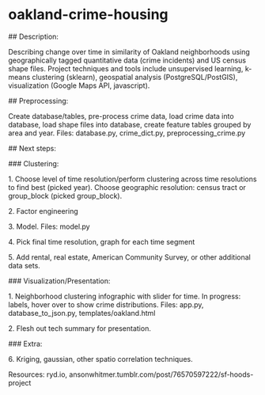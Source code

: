# oakland-crime-housing
<p>
## Description:
<p>
Describing change over time in similarity of Oakland neighborhoods using geographically tagged quantitative data (crime incidents) and US census shape files. Project techniques and tools include unsupervised learning, k-means clustering (sklearn), geospatial analysis (PostgreSQL/PostGIS), visualization (Google Maps API, javascript).
<p>
## Preprocessing:
<p>
Create database/tables, pre-process crime data, load crime data into database, load shape files into database, create feature tables grouped by area and year. Files: database.py, crime_dict.py, preprocessing_crime.py
<p>
## Next steps:
<p>
### Clustering:
<p>
1. Choose level of time resolution/perform clustering across time resolutions to find best (picked year). Choose geographic resolution: census tract or group_block (picked group_block).
<p>
2. Factor engineering
<p>
3. Model. Files: model.py
<p>
4. Pick final time resolution, graph for each time segment
<p>
5. Add rental, real estate, American Community Survey, or other additional data sets.
<p>
### Visualization/Presentation:
<p>
1. Neighborhood clustering infographic with slider for time. In progress: labels, hover over to show crime distributions. Files: app.py, database_to_json.py, templates/oakland.html
<p>
2. Flesh out tech summary for presentation.
<p>
### Extra:
<p>
6. Kriging, gaussian, other spatio correlation techniques.
<p>
Resources: ryd.io, ansonwhitmer.tumblr.com/post/76570597222/sf-hoods-project
